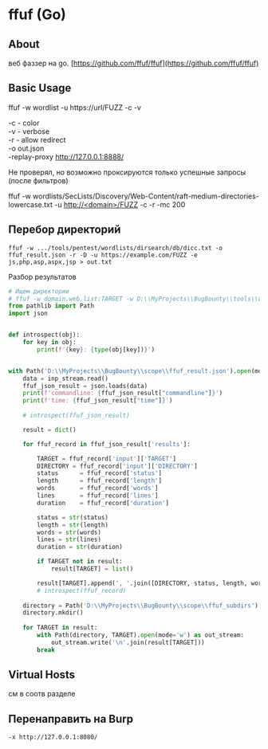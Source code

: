 # ffuf (Go)

## About

веб фаззер на go. [https://github.com/ffuf/ffuf](https://github.com/ffuf/ffuf)

## Basic Usage

ffuf -w wordlist -u https://url/FUZZ -c -v

&#x20;\-c - color\
&#x20;\-v - verbose\
&#x20;\-r - allow redirect\
&#x20;\-o out.json\
&#x20;\-replay-proxy http://127.0.0.1:8888/

Не проверял, но возможно проксируются только успешные запросы (после фильтров)

ffuf -w wordlists/SecLists/Discovery/Web-Content/raft-medium-directories-lowercase.txt -u [http://\<domain>/FUZZ](http://37.18.9.109/FUZZ) -c -r -mc 200

## Перебор директорий

```
ffuf -w .../tools/pentest/wordlists/dirsearch/db/dicc.txt -o ffuf_result.json -r -D -u https://example.com/FUZZ -e js,php,asp,aspx,jsp > out.txt
```

Разбор результатов

```python
# Ищем директории
# ffuf -w domain.web.list:TARGET -w D:\\MyProjects\\BugBounty\\tools\\dirsearch\\db\\dicc.txt:DIRECTORY -o ffuf_result.json -r -D -u https://TARGET/DIRECTORY -e php,asp,aspx,jsp
from pathlib import Path
import json


def introspect(obj):
    for key in obj:
        print(f'{key}: {type(obj[key])}')


with Path('D:\\MyProjects\\BugBounty\\scope\\ffuf_result.json').open(mode='r') as inp_stream:
    data = inp_stream.read()
    ffuf_json_result = json.loads(data)
    print(f'commandline: {ffuf_json_result["commandline"]}')
    print(f'time: {ffuf_json_result["time"]}')
    
    # introspect(ffuf_json_result)

    result = dict()

    for ffuf_record in ffuf_json_result['results']:

        TARGET = ffuf_record['input']['TARGET']
        DIRECTORY = ffuf_record['input']['DIRECTORY']
        status      = ffuf_record['status']
        length      = ffuf_record['length']
        words       = ffuf_record['words']
        lines       = ffuf_record['lines']
        duration    = ffuf_record['duration']

        status = str(status)
        length = str(length)
        words = str(words)
        lines = str(lines)
        duration = str(duration)

        if TARGET not in result:
            result[TARGET] = list()

        result[TARGET].append(', '.join([DIRECTORY, status, length, words, lines, duration]))
        # introspect(ffuf_record)
    
    directory = Path('D:\\MyProjects\\BugBounty\\scope\\ffuf_subdirs')
    directory.mkdir()
    
    for TARGET in result:
        with Path(directory, TARGET).open(mode='w') as out_stream:
            out_stream.write('\n'.join(result[TARGET]))
        break
```

## Virtual Hosts

&#x20;см в соотв разделе

## Перенаправить на Burp

```
-x http://127.0.0.1:8080/
```

